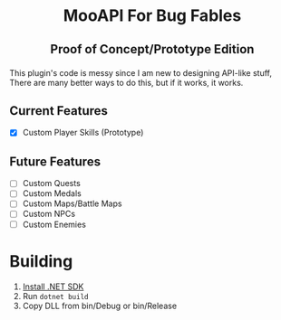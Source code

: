 # <p align=center> MooAPI For Bug Fables
## <p align=center> Proof of Concept/Prototype Edition
This plugin's code is messy since I am new to designing API-like stuff,
There are many better ways to do this, but if it works, it works.

## Current Features
- [x] Custom Player Skills (Prototype)
## Future Features
- [ ] Custom Quests
- [ ] Custom Medals
- [ ] Custom Maps/Battle Maps
- [ ] Custom NPCs
- [ ] Custom Enemies
# Building
1. [Install .NET SDK](https://dotnet.microsoft.com/en-us/download)
2. Run ```dotnet build```
3. Copy DLL from bin/Debug or bin/Release